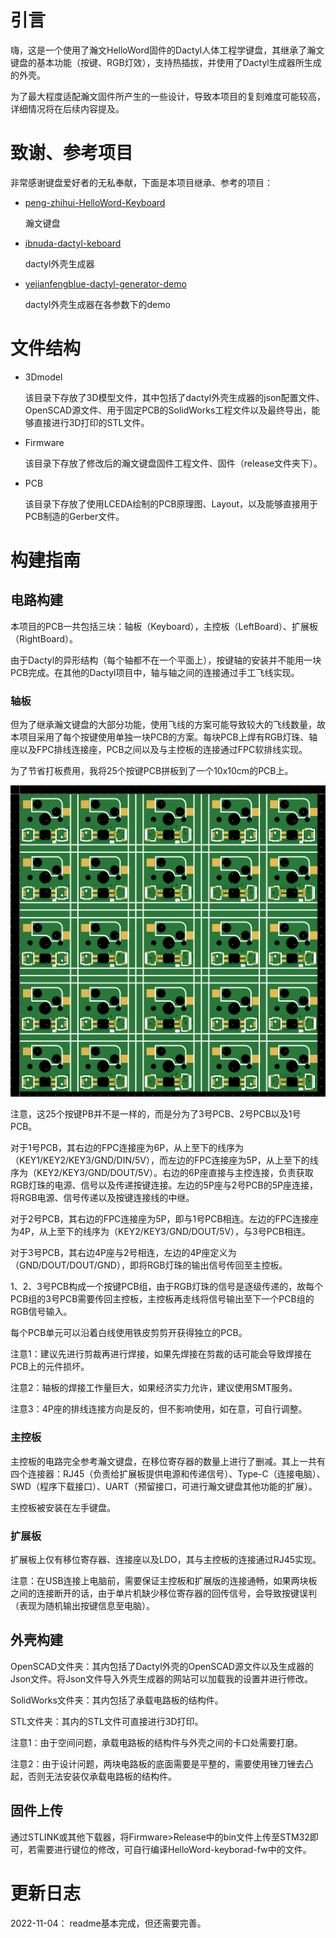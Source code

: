 # 引言

嗨，这是一个使用了瀚文HelloWord固件的Dactyl人体工程学键盘，其继承了瀚文键盘的基本功能（按键、RGB灯效），支持热插拔，并使用了Dactyl生成器所生成的外壳。

为了最大程度适配瀚文固件所产生的一些设计，导致本项目的复刻难度可能较高，详细情况将在后续内容提及。

# 致谢、参考项目

非常感谢键盘爱好者的无私奉献，下面是本项目继承、参考的项目：

- [peng-zhihui-HelloWord-Keyboard](https://github.com/peng-zhihui/HelloWord-Keyboard)

  瀚文键盘

- [ibnuda-dactyl-keboard](https://github.com/ibnuda/dactyl-keyboard)

  dactyl外壳生成器

- [yejianfengblue-dactyl-generator-demo](https://github.com/yejianfengblue/dactyl-generator-demo)

  dactyl外壳生成器在各参数下的demo

# 文件结构

- 3Dmodel

  该目录下存放了3D模型文件，其中包括了dactyl外壳生成器的json配置文件、OpenSCAD源文件、用于固定PCB的SolidWorks工程文件以及最终导出，能够直接进行3D打印的STL文件。

- Firmware

  该目录下存放了修改后的瀚文键盘固件工程文件、固件（release文件夹下）。

- PCB

  该目录下存放了使用LCEDA绘制的PCB原理图、Layout，以及能够直接用于PCB制造的Gerber文件。

# 构建指南

## 电路构建

本项目的PCB一共包括三块：轴板（Keyboard），主控板（LeftBoard）、扩展板（RightBoard）。

由于Dactyl的异形结构（每个轴都不在一个平面上），按键轴的安装并不能用一块PCB完成。在其他的Dactyl项目中，轴与轴之间的连接通过手工飞线实现。

### 轴板

但为了继承瀚文键盘的大部分功能，使用飞线的方案可能导致较大的飞线数量，故本项目采用了每个按键使用单独一块PCB的方案。每块PCB上焊有RGB灯珠、轴座以及FPC排线连接座，PCB之间以及与主控板的连接通过FPC软排线实现。

为了节省打板费用，我将25个按键PCB拼板到了一个10x10cm的PCB上。

![pcb1](image/pcb1.png)

注意，这25个按键PB并不是一样的，而是分为了3号PCB、2号PCB以及1号PCB。

对于1号PCB，其右边的FPC连接座为6P，从上至下的线序为（KEY1/KEY2/KEY3/GND/DIN/5V），而左边的FPC连接座为5P，从上至下的线序为（KEY2/KEY3/GND/DOUT/5V）。右边的6P座直接与主控连接，负责获取RGB灯珠的电源、信号以及传递按键连接。左边的5P座与2号PCB的5P座连接，将RGB电源、信号传递以及按键连接线的中继。

对于2号PCB，其右边的FPC连接座为5P，即与1号PCB相连。左边的FPC连接座为4P，从上至下的线序为（KEY2/KEY3/GND/DOUT/5V），与3号PCB相连。

对于3号PCB，其右边4P座与2号相连，左边的4P座定义为（GND/DOUT/DOUT/GND），即将RGB灯珠的输出信号传回至主控板。

1、2、3号PCB构成一个按键PCB组，由于RGB灯珠的信号是逐级传递的，故每个PCB组的3号PCB需要传回主控板，主控板再走线将信号输出至下一个PCB组的RGB信号输入。

每个PCB单元可以沿着白线使用铁皮剪剪开获得独立的PCB。

注意1：建议先进行剪裁再进行焊接，如果先焊接在剪裁的话可能会导致焊接在PCB上的元件损坏。

注意2：轴板的焊接工作量巨大，如果经济实力允许，建议使用SMT服务。

注意3：4P座的排线连接方向是反的，但不影响使用，如在意，可自行调整。

### 主控板

主控板的电路完全参考瀚文键盘，在移位寄存器的数量上进行了删减。其上一共有四个连接器：RJ45（负责给扩展板提供电源和传递信号）、Type-C（连接电脑）、SWD（程序下载接口）、UART（预留接口，可进行瀚文键盘其他功能的扩展）。

主控板被安装在左手键盘。

### 扩展板

扩展板上仅有移位寄存器、连接座以及LDO，其与主控板的连接通过RJ45实现。

注意：在USB连接上电脑前，需要保证主控板和扩展版的连接通畅，如果两块板之间的连接断开的话，由于单片机缺少移位寄存器的回传信号，会导致按键误判（表现为随机输出按键信息至电脑）。

## 外壳构建

OpenSCAD文件夹：其内包括了Dactyl外壳的OpenSCAD源文件以及生成器的Json文件。将Json文件导入外壳生成器的网站可以加载我的设置并进行修改。

SolidWorks文件夹：其内包括了承载电路板的结构件。

STL文件夹：其内的STL文件可直接进行3D打印。

注意1：由于空间问题，承载电路板的结构件与外壳之间的卡口处需要打磨。

注意2：由于设计问题，两块电路板的底面需要是平整的，需要使用锉刀锉去凸起，否则无法安装仅承载电路板的结构件。

## 固件上传

通过STLINK或其他下载器，将Firmware>Release中的bin文件上传至STM32即可，若需要进行键位的修改，可自行编译HelloWord-keyborad-fw中的文件。

# 更新日志

2022-11-04：
readme基本完成，但还需要完善。
